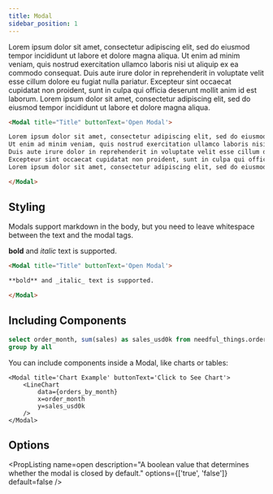 ```yaml
---
title: Modal
sidebar_position: 1
---
```


<Modal title="Title" buttonText='Open Modal' open> 

Lorem ipsum dolor sit amet, consectetur adipiscing elit, sed do eiusmod tempor incididunt ut labore et dolore magna aliqua. 
Ut enim ad minim veniam, quis nostrud exercitation ullamco laboris nisi ut aliquip ex ea commodo consequat. 
Duis aute irure dolor in reprehenderit in voluptate velit esse cillum dolore eu fugiat nulla pariatur. 
Excepteur sint occaecat cupidatat non proident, sunt in culpa qui officia deserunt mollit anim id est laborum.
Lorem ipsum dolor sit amet, consectetur adipiscing elit, sed do eiusmod tempor incididunt ut labore et dolore magna aliqua. 

</Modal>

```markdown
<Modal title="Title" buttonText='Open Modal'> 

Lorem ipsum dolor sit amet, consectetur adipiscing elit, sed do eiusmod tempor incididunt ut labore et dolore magna aliqua. 
Ut enim ad minim veniam, quis nostrud exercitation ullamco laboris nisi ut aliquip ex ea commodo consequat. 
Duis aute irure dolor in reprehenderit in voluptate velit esse cillum dolore eu fugiat nulla pariatur. 
Excepteur sint occaecat cupidatat non proident, sunt in culpa qui officia deserunt mollit anim id est laborum.
Lorem ipsum dolor sit amet, consectetur adipiscing elit, sed do eiusmod tempor incididunt ut labore et dolore magna aliqua. 

</Modal>
```

## Styling

Modals support markdown in the body, but you need to leave whitespace between the text and the modal tags. 

<Modal title="Title" buttonText='Open Modal'>

**bold** and _italic_ text is supported.

</Modal>

```markdown
<Modal title="Title" buttonText='Open Modal'>

**bold** and _italic_ text is supported.

</Modal>
```

## Including Components

```sql orders_by_month
select order_month, sum(sales) as sales_usd0k from needful_things.orders
group by all
```

You can include components inside a Modal, like charts or tables:

<Modal title='Chart Example' buttonText='Click to See Chart'>
    <LineChart
        data={orders_by_month}
        x=order_month
        y=sales_usd0k
    />
</Modal>

```svelte
<Modal title='Chart Example' buttonText='Click to See Chart'>
    <LineChart
        data={orders_by_month}
        x=order_month
        y=sales_usd0k
    />
</Modal>
```


## Options

<PropListing
    name=buttonText
    description="The text displayed on the button that triggers the modal."
    required
    options=string
/>
<PropListing
    name=title
    description="The title of the modal. Visible at the top of the modal when it is open"
    options=string
/>
<PropListing
    name=open
    description="A boolean value that determines whether the modal is closed by default."
    options={['true', 'false']}
    default=false
/>